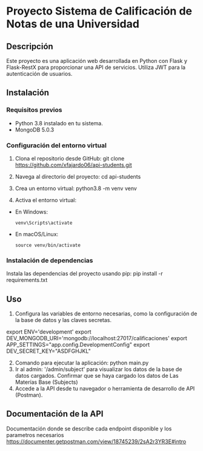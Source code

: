 # Proyecto Sistema de Calificación de Notas de una Universidad

## Descripción
Este proyecto es una aplicación web desarrollada en Python con Flask y Flask-RestX para proporcionar una API de servicios. Utiliza JWT para la autenticación de usuarios.

## Instalación

### Requisitos previos
- Python 3.8 instalado en tu sistema.
- MongoDB 5.0.3

### Configuración del entorno virtual
1. Clona el repositorio desde GitHub:
git clone https://github.com/xfajardo06/api-students.git

2. Navega al directorio del proyecto:
cd api-students

3. Crea un entorno virtual:
python3.8 -m venv venv

4. Activa el entorno virtual:
- En Windows:
  ```
  venv\Scripts\activate
  ```
- En macOS/Linux:
  ```
  source venv/bin/activate
  ```

### Instalación de dependencias
Instala las dependencias del proyecto usando pip:
pip install -r requirements.txt


## Uso
1. Configura las variables de entorno necesarias, como la configuración de la base de datos y las claves secretas.

export ENV='development'
export DEV_MONGODB_URI='mongodb://localhost:27017/calificaciones'
export APP_SETTINGS="app.config.DevelopmentConfig"
export DEV_SECRET_KEY="ASDFGHJKL"

2. Comando para ejecutar la aplicación: python main.py
3. Ir al admin: '/admin/subject' para visualizar los datos de la base de datos cargados. Confirmar que se haya cargado los datos de Las Materías Base (Subjects)
4. Accede a la API desde tu navegador o herramienta de desarrollo de API (Postman).

## Documentación de la API
Documentación donde se describe cada endpoint disponible y los parametros necesarios https://documenter.getpostman.com/view/18745239/2sA2r3YR3E#intro

